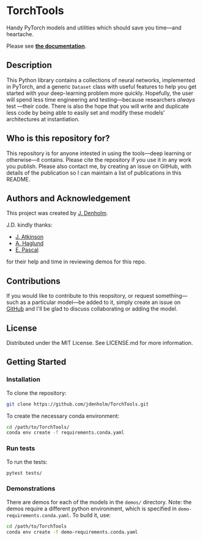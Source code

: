 # TorchTools
Handy PyTorch models and utilities which should save you time—and heartache.

Please see [**the documentation**](https://jdenholm.github.io/TorchTools/).


## Description
This Python library contains a collections of neural networks, implemented in PyTorch, and a generic ``Dataset`` class with useful features to help you get started with your deep-learning problem more quickly. Hopefully, the user will spend less time engineering and testing—because researchers *always* test —their code. There is also the hope that you will write and duplicate less code by being able to easily set and modify these models' architectures at instantiation.


## Who is this repository for?
This repository is for anyone intested in using the tools—deep learning or otherwise—it contains. Please cite the repository if you use it in any work you publish. Please also contact me, by creating an issue on GitHub, with details of the publication so I can maintain a list of publications in this README.

## Authors and Acknowledgement
This project was created by [J. Denholm](https://github.com/jdenholm).

J.D. kindly thanks:
- [J. Atkinson](https://github.com/jatkinson1000)
- [A. Haglund](https://github.com/ah3918)
- [E. Pascal](https://github.com/elena-pascal)

for their help and time in reviewing demos for this repo.

## Contributions
If you would like to contribute to this reopsitory, or request something—such as a particular model—be added to it, simply create an issue on [GitHub](https://github.com/jdenholm/TorchTools) and I'll be glad to discuss collaborating or adding the model.

## License
Distributed under the MIT License. See LICENSE.md for more information.


## Getting Started


### Installation

To clone the repository:
```bash
git clone https://github.com/jdenholm/TorchTools.git
```

To create the necessary conda environment:
```bash
cd /path/to/TorchTools/
conda env create -f requirements.conda.yaml
```

### Run tests
To run the tests:
```bash
pytest tests/
```


### Demonstrations

There are demos for each of the models in the ``demos/`` directory. Note: the demos require a different python environment, which is specified in ``demo-requirements.conda.yaml``. To build it, use:

```bash
cd /path/to/TorchTools
conda env create -f demo-requirements.conda.yaml
```
